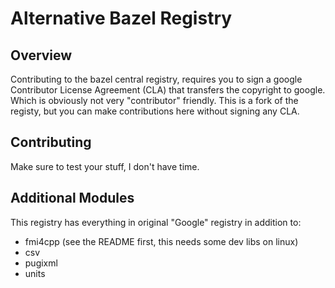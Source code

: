 # Alternative Bazel Registry

## Overview

Contributing to the bazel central registry, requires you to sign a google Contributor License Agreement (CLA) that transfers the copyright to google. Which is obviously not very "contributor" friendly. This is a fork of the registy, but you can make contributions here without signing any CLA.

## Contributing

Make sure to test your stuff, I don't have time.

## Additional Modules

This registry has everything in original "Google" registry in addition to:
- fmi4cpp (see the README first, this needs some dev libs on linux)
- csv
- pugixml
- units
